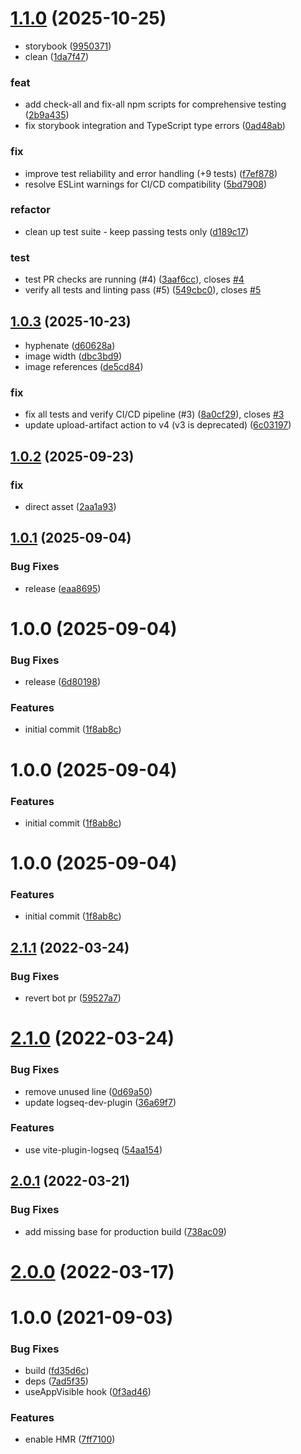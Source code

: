 # [1.1.0](https://github.com/briansunter/blogseq/compare/v1.0.3...v1.1.0) (2025-10-25)


* storybook ([9950371](https://github.com/briansunter/blogseq/commit/9950371450a80e5cfdabba264872e5cb0e4a0bbc))
* clean ([1da7f47](https://github.com/briansunter/blogseq/commit/1da7f4790a9bdd508edb56270c2f2acc9a1cf4c8))


### feat

* add check-all and fix-all npm scripts for comprehensive testing ([2b9a435](https://github.com/briansunter/blogseq/commit/2b9a43584ac717661837f2160e13372b57fefd0a))
* fix storybook integration and TypeScript type errors ([0ad48ab](https://github.com/briansunter/blogseq/commit/0ad48abcd07b2ea4f9008af0cdc83bd37f1518a3))


### fix

* improve test reliability and error handling (+9 tests) ([f7ef878](https://github.com/briansunter/blogseq/commit/f7ef878c900ae6273d65a9bcad6650b0e3c02ef5))
* resolve ESLint warnings for CI/CD compatibility ([5bd7908](https://github.com/briansunter/blogseq/commit/5bd79083dd790c0ddec1eb46c91cb0f5be21c7f2))


### refactor

* clean up test suite - keep passing tests only ([d189c17](https://github.com/briansunter/blogseq/commit/d189c17d71ff332659ee31dccbce0a4eeab87812))


### test

* test PR checks are running (#4) ([3aaf6cc](https://github.com/briansunter/blogseq/commit/3aaf6cc18173e10df827c8c0b9558728ab4f0a66)), closes [#4](https://github.com/briansunter/blogseq/issues/4)
* verify all tests and linting pass (#5) ([549cbc0](https://github.com/briansunter/blogseq/commit/549cbc0b9ae018860cd3a723c313af2efa1f7774)), closes [#5](https://github.com/briansunter/blogseq/issues/5)

## [1.0.3](https://github.com/briansunter/blogseq/compare/v1.0.2...v1.0.3) (2025-10-23)


* hyphenate ([d60628a](https://github.com/briansunter/blogseq/commit/d60628ac43d7304d8e21f6b5b7b5641ee2227423))
* image width ([dbc3bd9](https://github.com/briansunter/blogseq/commit/dbc3bd90aa4c77f05f44f3479115e9c054549938))
* image references ([de5cd84](https://github.com/briansunter/blogseq/commit/de5cd84aad5a209fa1335ca876d510babdf1e17d))


### fix

* fix all tests and verify CI/CD pipeline (#3) ([8a0cf29](https://github.com/briansunter/blogseq/commit/8a0cf29a2090d22f5ed23a56a46352918ea743bc)), closes [#3](https://github.com/briansunter/blogseq/issues/3)
* update upload-artifact action to v4 (v3 is deprecated) ([6c03197](https://github.com/briansunter/blogseq/commit/6c031975f3fb22ce04a0b95c9afe8fe4e8b78225))

## [1.0.2](https://github.com/briansunter/blogseq/compare/v1.0.1...v1.0.2) (2025-09-23)


### fix

* direct asset ([2aa1a93](https://github.com/briansunter/blogseq/commit/2aa1a9373d4e3a70162130162c316bd95afe3f4f))

## [1.0.1](https://github.com/briansunter/blogseq/compare/v1.0.0...v1.0.1) (2025-09-04)


### Bug Fixes

* release ([eaa8695](https://github.com/briansunter/blogseq/commit/eaa8695d26c7d4fe766880e44b2e247cfabd7198))

# 1.0.0 (2025-09-04)


### Bug Fixes

* release ([6d80198](https://github.com/briansunter/blogseq/commit/6d80198e7d62bc93a2d4459f5e450db54925adf8))


### Features

* initial commit ([1f8ab8c](https://github.com/briansunter/blogseq/commit/1f8ab8c8f31ef9ef6e558d89bba1e6a534b0ed9b))

# 1.0.0 (2025-09-04)


### Features

* initial commit ([1f8ab8c](https://github.com/briansunter/blogseq/commit/1f8ab8c8f31ef9ef6e558d89bba1e6a534b0ed9b))

# 1.0.0 (2025-09-04)


### Features

* initial commit ([1f8ab8c](https://github.com/briansunter/blogseq/commit/1f8ab8c8f31ef9ef6e558d89bba1e6a534b0ed9b))

## [2.1.1](https://github.com/pengx17/logseq-plugin-template-react/compare/v2.1.0...v2.1.1) (2022-03-24)


### Bug Fixes

* revert bot pr ([59527a7](https://github.com/pengx17/logseq-plugin-template-react/commit/59527a7044bec0ddd17a79de54844730e8a591a4))

# [2.1.0](https://github.com/pengx17/logseq-plugin-template-react/compare/v2.0.1...v2.1.0) (2022-03-24)


### Bug Fixes

* remove unused line ([0d69a50](https://github.com/pengx17/logseq-plugin-template-react/commit/0d69a504e4847b4859377ada65766b887920ae38))
* update logseq-dev-plugin ([36a69f7](https://github.com/pengx17/logseq-plugin-template-react/commit/36a69f7f13789cd86156273dbf8c01fad793b3e1))


### Features

* use vite-plugin-logseq ([54aa154](https://github.com/pengx17/logseq-plugin-template-react/commit/54aa154615eafa9af8727d0fc1f3031c5e610aa7))

## [2.0.1](https://github.com/pengx17/logseq-plugin-template-react/compare/v2.0.0...v2.0.1) (2022-03-21)


### Bug Fixes

* add missing base for production build ([738ac09](https://github.com/pengx17/logseq-plugin-template-react/commit/738ac09dab9785ccc3564117bc4026cfb4464e9a))

# [2.0.0](https://github.com/pengx17/logseq-plugin-template-react/compare/v1.0.0...v2.0.0) (2022-03-17)

# 1.0.0 (2021-09-03)


### Bug Fixes

* build ([fd35d6c](https://github.com/pengx17/logseq-plugin-template-react/commit/fd35d6c098e030920da26a65c734940a27b604df))
* deps ([7ad5f35](https://github.com/pengx17/logseq-plugin-template-react/commit/7ad5f351a645029823c3ab4cc04db2476948943a))
* useAppVisible hook ([0f3ad46](https://github.com/pengx17/logseq-plugin-template-react/commit/0f3ad46e2fe8f9326e796fb50f8f32d5c66d9bf8))


### Features

* enable HMR ([7ff7100](https://github.com/pengx17/logseq-plugin-template-react/commit/7ff7100552180c6d14f3df37a449b704da29270d))
